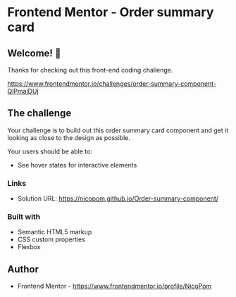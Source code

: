 # Frontend Mentor - Order summary card

## Welcome! 👋

Thanks for checking out this front-end coding challenge.

https://www.frontendmentor.io/challenges/order-summary-component-QlPmajDUj

## The challenge

Your challenge is to build out this order summary card component and get it looking as close to the design as possible.

Your users should be able to:

- See hover states for interactive elements

### Links

- Solution URL: https://nicopom.github.io/Order-summary-component/

### Built with

- Semantic HTML5 markup
- CSS custom properties
- Flexbox

## Author

- Frontend Mentor - https://www.frontendmentor.io/profile/NicoPom
